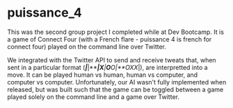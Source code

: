 puissance_4
===========

This was the second group project I completed while at Dev Bootcamp. It is a game of Connect Four (with a French flare - puissance 4 is french for connect four) played on the command line over Twitter. 

We integrated with the Twitter API to send and receive tweats that, when sent in a particular format (*******|*******|*******|**X****|**O**O*|**O*XX*|), are interpretted into a move. It can be played human vs human, human vs computer, and computer vs computer. Unfortunately, our AI wasn't fully implemented when released, but was built such that the game can be toggled between a game played solely on the command line and a game over Twitter.